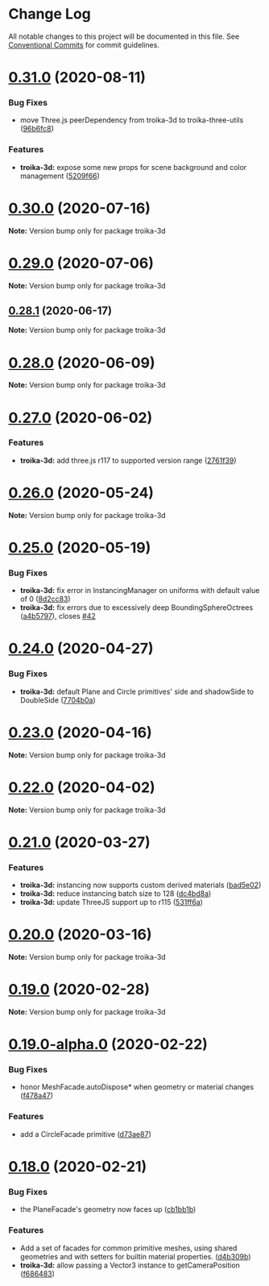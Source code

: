 # Change Log

All notable changes to this project will be documented in this file.
See [Conventional Commits](https://conventionalcommits.org) for commit guidelines.

# [0.31.0](https://github.com/protectwise/troika/compare/v0.30.2...v0.31.0) (2020-08-11)


### Bug Fixes

* move Three.js peerDependency from troika-3d to troika-three-utils ([96b6fc8](https://github.com/protectwise/troika/commit/96b6fc8c9d80ddce358b74d6bb80a063500476ac))


### Features

* **troika-3d:** expose some new props for scene background and color management ([5209f66](https://github.com/protectwise/troika/commit/5209f66f67f37036a659b0b660e5b343d682c64f))





# [0.30.0](https://github.com/protectwise/troika/compare/v0.29.0...v0.30.0) (2020-07-16)

**Note:** Version bump only for package troika-3d





# [0.29.0](https://github.com/protectwise/troika/compare/v0.28.1...v0.29.0) (2020-07-06)

**Note:** Version bump only for package troika-3d





## [0.28.1](https://github.com/protectwise/troika/compare/v0.28.0...v0.28.1) (2020-06-17)

**Note:** Version bump only for package troika-3d





# [0.28.0](https://github.com/protectwise/troika/compare/v0.27.1...v0.28.0) (2020-06-09)

**Note:** Version bump only for package troika-3d





# [0.27.0](https://github.com/protectwise/troika/compare/v0.26.1...v0.27.0) (2020-06-02)


### Features

* **troika-3d:** add three.js r117 to supported version range ([2761f39](https://github.com/protectwise/troika/commit/2761f39c272ecacd1dc0ce4f4cab8f166d373e90))





# [0.26.0](https://github.com/protectwise/troika/compare/v0.25.0...v0.26.0) (2020-05-24)

**Note:** Version bump only for package troika-3d





# [0.25.0](https://github.com/protectwise/troika/compare/v0.24.1...v0.25.0) (2020-05-19)


### Bug Fixes

* **troika-3d:** fix error in InstancingManager on uniforms with default value of 0 ([8d2cc83](https://github.com/protectwise/troika/commit/8d2cc8339de34abd904c5e2e9fbd9ed449a57144))
* **troika-3d:** fix errors due to excessively deep BoundingSphereOctrees ([a4b5797](https://github.com/protectwise/troika/commit/a4b5797811ef0e15e9ee0c029e4c8dc1c5e58542)), closes [#42](https://github.com/protectwise/troika/issues/42)





# [0.24.0](https://github.com/protectwise/troika/compare/v0.23.0...v0.24.0) (2020-04-27)


### Bug Fixes

* **troika-3d:** default Plane and Circle primitives' side and shadowSide to DoubleSide ([7704b0a](https://github.com/protectwise/troika/commit/7704b0aea544231315880352e0ddc263d7092625))





# [0.23.0](https://github.com/protectwise/troika/compare/v0.22.0...v0.23.0) (2020-04-16)

**Note:** Version bump only for package troika-3d





# [0.22.0](https://github.com/protectwise/troika/compare/v0.21.0...v0.22.0) (2020-04-02)

**Note:** Version bump only for package troika-3d





# [0.21.0](https://github.com/protectwise/troika/compare/v0.20.0...v0.21.0) (2020-03-27)


### Features

* **troika-3d:** instancing now supports custom derived materials ([bad5e02](https://github.com/protectwise/troika/commit/bad5e022e29e0b656258017f8697d1611eb9d2e9))
* **troika-3d:** reduce instancing batch size to 128 ([dc4bd8a](https://github.com/protectwise/troika/commit/dc4bd8aadd5826b4fe8247f981a03f43624a7bd7))
* **troika-3d:** update ThreeJS support up to r115 ([531ff6a](https://github.com/protectwise/troika/commit/531ff6a175b41d6fd273b1ca0fa91c5826360b22))





# [0.20.0](https://github.com/protectwise/troika/compare/v0.19.0...v0.20.0) (2020-03-16)

**Note:** Version bump only for package troika-3d





# [0.19.0](https://github.com/protectwise/troika/compare/v0.19.0-alpha.0...v0.19.0) (2020-02-28)

**Note:** Version bump only for package troika-3d





# [0.19.0-alpha.0](https://github.com/protectwise/troika/compare/v0.18.0...v0.19.0-alpha.0) (2020-02-22)


### Bug Fixes

* honor MeshFacade.autoDispose* when geometry or material changes ([f478a47](https://github.com/protectwise/troika/commit/f478a47da138007a73804cf6af9b81f8d2234770))


### Features

* add a CircleFacade primitive ([d73ae87](https://github.com/protectwise/troika/commit/d73ae872c8838181801b226adc7c02f3fcbb14bf))





# [0.18.0](https://github.com/protectwise/troika/compare/v0.17.1...v0.18.0) (2020-02-21)


### Bug Fixes

* the PlaneFacade's geometry now faces up ([cb1bb1b](https://github.com/protectwise/troika/commit/cb1bb1b4b26f2f09fab4e433e2449ca2f3d2aa1a))


### Features

* Add a set of facades for common primitive meshes, using shared geometries and with setters for builtin material properties. ([d4b309b](https://github.com/protectwise/troika/commit/d4b309b179edba4b59ca87d13100a38be1b374a7))
* **troika-3d:** allow passing a Vector3 instance to getCameraPosition ([f686483](https://github.com/protectwise/troika/commit/f6864835649b00cef4b53d3a9bd5d3d880d57d8d))
